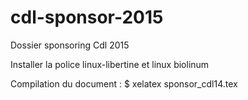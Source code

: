 # cdl-sponsor-2015
Dossier sponsoring Cdl 2015

Installer la police linux-libertine et linux biolinum

Compilation du document : $ xelatex sponsor_cdl14.tex
